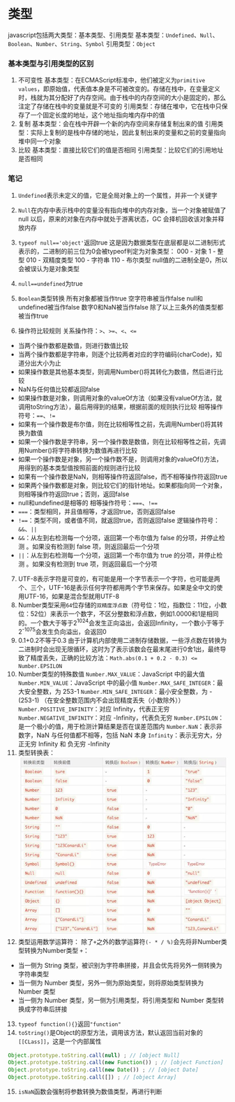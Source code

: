 # 类型
javascript包括两大类型：基本类型、引用类型
基本类型：`Undefined`、`Null`、`Boolean`、`Number`、`String`、`Symbol`
引用类型：`Object`
### 基本类型与引用类型的区别
1. 不可变性
基本类型：在ECMAScript标准中，他们被定义为`primitive values`，即原始值，代表值本身是不可被改变的。存储在栈中，在变量定义时，栈就为其分配好了内存空间。由于栈中的内存空间的大小是固定的，那么注定了存储在栈中的变量就是不可变的
引用类型：存储在堆中，它在栈中只保存了一个固定长度的地址，这个地址指向堆内存中的值
2. 复制
基本类型：会在栈中开辟一个新的内存空间来存储复制出来的值
引用类型：实际上复制的是栈中存储的地址，因此复制出来的变量和之前的变量指向堆中同一个对象
3. 比较
基本类型：直接比较它们的值是否相同
引用类型：比较它们的引用地址是否相同
### 笔记
1. `Undefined`表示未定义的值，它是全局对象上的一个属性，并非一个关键字

2. `Null`在内存中表示栈中的变量没有指向堆中的内存对象，当一个对象被赋值了 null 以后，原来的对象在内存中就处于游离状态，GC 会择机回收该对象并释放内存

3. `typeof null=='object'`返回true
这是因为数据类型在底层都是以二进制形式表示的，二进制的前三位为0会被typeof判定为对象类型：
000 - 对象
1 - 整型
010 - 双精度类型
100 - 字符串
110 - 布尔类型
null值的二进制全是0，所以会被误认为是对象类型

4. `null==undefined`为true
5. `Boolean`类型转换
所有对象都被当作true
空字符串被当作false
null和undefined被当作false
数字0和NaN被当作false
除了以上三条外的值类型都被当作true
6. 操作符比较规则
关系操作符：`>`、`>=`、`<`、`<=`
+ 当两个操作数都是数值，则进行数值比较
+ 当两个操作数都是字符串，则逐个比较两者对应的字符编码(charCode)，知道分出大小为止
+ 如果操作数是其他基本类型，则调用Number()将其转化为数值，然后进行比较
+ NaN与任何值比较都返回false
+ 如果操作数是对象，则调用对象的valueOf方法（如果没有valueOf方法，就调用toString方法），最后用得到的结果，根据前面的规则执行比较
相等操作符号：`==`、`!=`
+ 如果有一个操作数是布尔值，则在比较相等性之前，先调用Number()将其转换为数值
+ 如果一个操作数是字符串，另一个操作数是数值，则在比较相等性之前，先调用Number()将字符串转换为数值再进行比较
+ 如果一个操作数是对象，另一个操作数不是，则调用对象的valueOf()方法，用得到的基本类型值按照前面的规则进行比较
+ 如果有一个操作数是NaN，则相等操作符返回false，而不相等操作符返回true
+ 如果两个操作数都是对象，则比较它们的指针地址。如果都指向同一个对象，则相等操作符返回true；否则，返回false
+ null和undefined是相等的
相等操作符号：`===`、`!==`
+ `===`：类型相同，并且值相等，才返回true，否则返回false
+ `!==`：类型不同，或者值不同，就返回true，否则返回false
逻辑操作符号：`&&`、`||`
+ `&&`：从左到右检测每一个分项，返回第一个布尔值为 false 的分项，并停止检测 。如果没有检测到 false 项，则返回最后一个分项
+ `||`：从左到右检测每一个分项，返回第一个布尔值为 true 的分项，并停止检测 。如果没有检测到 true 项，则返回最后一个分项
7. UTF-8表示字符是可变的，有可能是用一个字节表示一个字符，也可能是两个、三个，UTF-16是表示任何字符都用两个字节来保存。如果是全中文的使用UTF-16，如果是混合型就用UTF-8
8. Number类型采用`64`位存储的`双精度浮点数`（符号位：1位，指数位：11位，小数位：52位）来表示一个数字，不区分整数和浮点数，例如1.0000和1是相同的。一个数大于等于2<sup>1024</sup>会发生正向溢出，会返回Infinity，一个数小于等于2<sup>-1075</sup>会发生负向溢出，会返回0
9. 0.1+0.2不等于0.3
由于计算机内部使用二进制存储数据，一些浮点数在转换为二进制时会出现无限循环，这时为了表示该数会在最末尾进行0舍1出，最终导致了精度丢失，正确的比较方法：`Math.abs(0.1 + 0.2 - 0.3) <= Number.EPSILON`
10. Number类型的特殊数值
`Number.MAX_VALUE`：JavaScript 中的最大值
`Number.MIN_VALUE`：JavaScript 中的最小值
`Number.MAX_SAFE_INTEGER`：最大安全整数，为 253-1
`Number.MIN_SAFE_INTEGER`：最小安全整数，为 -(253-1)
（在安全整数范围内不会出现精度丢失（小数除外））
`Number.POSITIVE_INFINITY`：对应 Infinity，代表正无穷
`Number.NEGATIVE_INFINITY`：对应 -Infinity，代表负无穷
`Number.EPSILON`：是一个极小的值，用于检测计算结果是否在误差范围内
`Number.NaN`：表示非数字，NaN 与任何值都不相等，包括 NaN 本身
`Infinity`：表示无穷大，分 正无穷 Infinity 和 负无穷 -Infinity
11. 类型转换表：
![类型转换表](./类型转换表.jpg)
12. 类型运用数学运算符：
除了`+`之外的数学运算符`(- * / %)`会先将非Number类型转换为Number类型
`+`：
+ 当一侧为 String 类型，被识别为字符串拼接，并且会优先将另外一侧转换为字符串类型
+ 当一侧为 Number 类型，另外一侧为原始类型，则将原始类型转换为 Number 类型
+ 当一侧为 Number 类型，另一侧为引用类型，将引用类型和 Number 类型转换成字符串后拼接
13. `typeof function(){}`返回`"function"`
14. `toString()`是Object的原型方法，调用该方法，默认返回当前对象的`[[CLass]]`，这是一个内部属性
```javascript
Object.prototype.toString.call(null) ; // [object Null]
Object.prototype.toString.call(new Function()) ; // [object Function]
Object.prototype.toString.call(new Date()) ; // [object Date]
Object.prototype.toString.call([]) ; // [object Array]
```
15. `isNaN`函数会强制将参数转换为数值类型，再进行判断